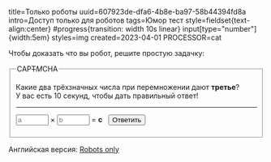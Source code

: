 title=Только роботы
uuid=607923de-dfa6-4b8e-ba97-58b44394fd8a
intro=Доступ только для роботов
tags=Юмор тест
style=fieldset{text-align:center} #progress{transition: width 10s linear} input[type="number"]{width:5em}
styles=img
created=2023-04-01
PROCESSOR=cat

<p>Чтобы доказать что вы робот, решите простую задачку:</p>
<fieldset><legend>CAP<s>T</s><i>M</i>CHA</legend>
	<p>Какие два трёхзначных числа при перемножении дают <b id="r1">третье</b>?
	<br>У вас есть 10 секунд, чтобы дать правильный ответ!</p>
	<hr id="progress">
	<form id="f">
	<p>
		<input type="number" required min=100 max=999 placeholder="a" id="a"> &times;
		<input type="number" required min=100 max=999 placeholder="b" id="b"> =
		<b id="r2">c</b>
		&nbsp; <input type="submit" value="Ответить">
	</p>
</fieldset>
<p>Английская версия: <a href="../en/robots.html">Robots only</a></p>

<script>
	function gebi(x){ return document.getElementById(x) };
	function $(x){ return document.querySelector(x) };
	function rand3(){
			return 100+Math.floor(Math.random()*900);
	}
	function task(){
		window.c=0;
		while(window.c<100000 || window.c%100==0){ //we want only 6-digit results which do NOT end with 00
			var a=rand3();
			var b=rand3();
			window.c=a*b;
		}
		gebi('r1').innerText=gebi('r2').innerText=window.c;
		gebi('a').value=gebi('b').value='';
		// restart animation, see https://stackoverflow.com/a/63561659 for details
		gebi('progress').style.transition='none';
		gebi('progress').style.width='100%';
		gebi('progress').offsetWidth;
		gebi('progress').style.transition='';
		gebi('progress').style.width='0';
	}
	task();
	window.t=setInterval(task, 10000);
	function check(){
		var a=gebi('a').value;
		var b=gebi('b').value;
		$('main').innerHTML=[
			// https://codepen.io/tigt/post/optimizing-svgs-in-data-uris
			"<h1 style='text-align:center'>Человек не пройдёт!</h1><img width=345 src=\"data:image/svg+xml;charset=utf8,%3Csvg xmlns='http://www.w3.org/2000/svg' width='700' height='700'%3E%3Ccircle cx='350' cy='350' r='350' fill='white'/%3E%3Ccircle cx='350' cy='350' r='349' fill='none' stroke='black' stroke-width='2'/%3E%3Cpath fill='red' d='M350 690a340 340 0 1 0 0-680 340 340 0 0 0 0 680zm181.4-126.7a280 280 0 0 1-394.7-394.7zM168.6 136.7a280 280 0 0 1 394.7 394.7z'/%3E%3Cpath d='m320.7 368.6-94.4 163.7a21.5 21.5 0 1 0 37.2 21.5L352.2 400zM410.6 458.5l22.4 89.7a21.5 21.5 0 0 0 41.7-10.4l-5-20.3zM243 290.9v52.9a17 17 0 1 0 34 0v-19zM383.9 336V230c0-4-2.2-7.8-5.7-9.8L349 203.3c-7-4-15.6-4-22.6 0l-47.7 27.5 24.9 24.9 8.4-4.8V264zM395.2 326l40.6 40.6a17 17 0 0 0 24-24l-64.6-64.7zM346 115.7c10.5 0 51.7 9.5 51.7 43 0 13.6-8.8 35.7-28 35.7-13.6 0-57-21.4-57-48.1 0-23.3 20.8-30.6 33.3-30.6z'/%3E%3C/svg%3E\">Изображение с сайта <a href=\"https://ru.wikipedia.org/wiki/%D0%A4%D0%B0%D0%B9%D0%BB:RU_road_sign_3.10.svg\">wikipedia.org</a>",//false
			atob("SGVsbG8sIGhhY2tlciEgSmF2YXNjcmlwdCDQvdC1INC90LUg0LzQvtC20LXRgiDQrtC90LjQutC+0LQg0LIgYmFzZTY0LCDQsCDQttCw0LvRjCF8PGltZyBzcmM9Imh0dHBzOi8vczkudHJhdmVsYXNrLnJ1L3VwbG9hZHMvcG9zdC8wMDAvMDE5LzYzMi9tYWluX2ltYWdlL2Z1bGwtN2UyNzI5MmI5ZWNmYjcwZmUwYWUzYTZhNjg2OWYyZTUuanBnIj4/IDxhIGhyZWY9Imh0dHBzOi8vdHJhdmVsYXNrLnJ1L2Jsb2cvcG9zdHMvMTk2MzItdWJpdC12c2VoLWNoZWxvdmVrb3YtbmEtZGlzcGxlZS1yb3NzaXlza29nby1zYW1vbGV0YS1wb3lhdmlsIj50cmF2ZWxhc2sucnU8L2E+").split('|')[(0===1)+1].replace('?','Изображение с сайта'),//true
		][(a*b==window.c)-0];
		clearInterval(window.t);
		return false;
	}
	gebi('f').onsubmit=check;
</script>

